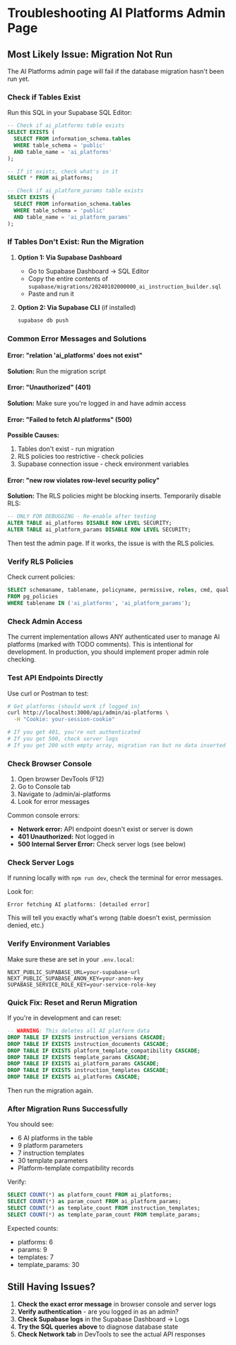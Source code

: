 # Troubleshooting AI Platforms Admin Page

## Most Likely Issue: Migration Not Run

The AI Platforms admin page will fail if the database migration hasn't been run yet.

### Check if Tables Exist

Run this SQL in your Supabase SQL Editor:

```sql
-- Check if ai_platforms table exists
SELECT EXISTS (
  SELECT FROM information_schema.tables
  WHERE table_schema = 'public'
  AND table_name = 'ai_platforms'
);

-- If it exists, check what's in it
SELECT * FROM ai_platforms;

-- Check if ai_platform_params table exists
SELECT EXISTS (
  SELECT FROM information_schema.tables
  WHERE table_schema = 'public'
  AND table_name = 'ai_platform_params'
);
```

### If Tables Don't Exist: Run the Migration

1. **Option 1: Via Supabase Dashboard**
   - Go to Supabase Dashboard → SQL Editor
   - Copy the entire contents of `supabase/migrations/20240102000000_ai_instruction_builder.sql`
   - Paste and run it

2. **Option 2: Via Supabase CLI** (if installed)
   ```bash
   supabase db push
   ```

### Common Error Messages and Solutions

#### Error: "relation 'ai_platforms' does not exist"
**Solution:** Run the migration script

#### Error: "Unauthorized" (401)
**Solution:** Make sure you're logged in and have admin access

#### Error: "Failed to fetch AI platforms" (500)
**Possible Causes:**
1. Tables don't exist - run migration
2. RLS policies too restrictive - check policies
3. Supabase connection issue - check environment variables

#### Error: "new row violates row-level security policy"
**Solution:** The RLS policies might be blocking inserts. Temporarily disable RLS:
```sql
-- ONLY FOR DEBUGGING - Re-enable after testing
ALTER TABLE ai_platforms DISABLE ROW LEVEL SECURITY;
ALTER TABLE ai_platform_params DISABLE ROW LEVEL SECURITY;
```

Then test the admin page. If it works, the issue is with the RLS policies.

### Verify RLS Policies

Check current policies:
```sql
SELECT schemaname, tablename, policyname, permissive, roles, cmd, qual
FROM pg_policies
WHERE tablename IN ('ai_platforms', 'ai_platform_params');
```

### Check Admin Access

The current implementation allows ANY authenticated user to manage AI platforms (marked with TODO comments). This is intentional for development. In production, you should implement proper admin role checking.

### Test API Endpoints Directly

Use curl or Postman to test:

```bash
# Get platforms (should work if logged in)
curl http://localhost:3000/api/admin/ai-platforms \
  -H "Cookie: your-session-cookie"

# If you get 401, you're not authenticated
# If you get 500, check server logs
# If you get 200 with empty array, migration ran but no data inserted
```

### Check Browser Console

1. Open browser DevTools (F12)
2. Go to Console tab
3. Navigate to /admin/ai-platforms
4. Look for error messages

Common console errors:
- **Network error:** API endpoint doesn't exist or server is down
- **401 Unauthorized:** Not logged in
- **500 Internal Server Error:** Check server logs (see below)

### Check Server Logs

If running locally with `npm run dev`, check the terminal for error messages.

Look for:
```
Error fetching AI platforms: [detailed error]
```

This will tell you exactly what's wrong (table doesn't exist, permission denied, etc.)

### Verify Environment Variables

Make sure these are set in your `.env.local`:

```env
NEXT_PUBLIC_SUPABASE_URL=your-supabase-url
NEXT_PUBLIC_SUPABASE_ANON_KEY=your-anon-key
SUPABASE_SERVICE_ROLE_KEY=your-service-role-key
```

### Quick Fix: Reset and Rerun Migration

If you're in development and can reset:

```sql
-- WARNING: This deletes all AI platform data
DROP TABLE IF EXISTS instruction_versions CASCADE;
DROP TABLE IF EXISTS instruction_documents CASCADE;
DROP TABLE IF EXISTS platform_template_compatibility CASCADE;
DROP TABLE IF EXISTS template_params CASCADE;
DROP TABLE IF EXISTS ai_platform_params CASCADE;
DROP TABLE IF EXISTS instruction_templates CASCADE;
DROP TABLE IF EXISTS ai_platforms CASCADE;
```

Then run the migration again.

### After Migration Runs Successfully

You should see:
- 6 AI platforms in the table
- 9 platform parameters
- 7 instruction templates
- 30 template parameters
- Platform-template compatibility records

Verify:
```sql
SELECT COUNT(*) as platform_count FROM ai_platforms;
SELECT COUNT(*) as param_count FROM ai_platform_params;
SELECT COUNT(*) as template_count FROM instruction_templates;
SELECT COUNT(*) as template_param_count FROM template_params;
```

Expected counts:
- platforms: 6
- params: 9
- templates: 7
- template_params: 30

## Still Having Issues?

1. **Check the exact error message** in browser console and server logs
2. **Verify authentication** - are you logged in as an admin?
3. **Check Supabase logs** in the Supabase Dashboard → Logs
4. **Try the SQL queries above** to diagnose database state
5. **Check Network tab** in DevTools to see the actual API responses
